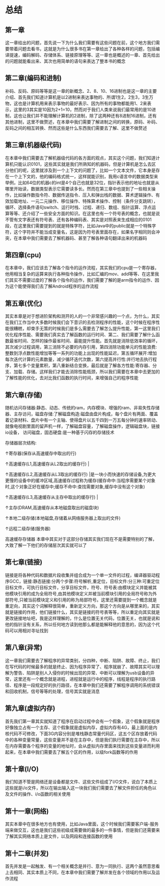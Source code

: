 # 总结
## 第一章
这一章给出的问题，首先说一下为什么我们需要有这些问题在前，这个地方我们需要带着问题去看书，这就是为什么很多书在第一章给出了各种各样的问题，包括编译提速，编码解码、存储体系、链接原理等等、这一章也是概述的一章、首先给出的问题就能看出来、其次也用简单的语句来表达了整本书的概念
## 第二章(编码和进制)
补码、反码、原码等等是这一章的新概念、2、8、10、16进制也是这一章的主要介绍、首先我们知道计算机是以2进制来表达事物的、所谓1生2，2生3，3生万物，这也是计算机用来表示事物的最好表示、因为所有的事物都能用1、2来表示，这里的3其实是10因为2+1=10，然而对于我们人类来说我们最常用的是10进制，这也让我们并不能理解计算机的2进制，除了这两种还有8进制16进制，还有其他进制，这里不做赘述，在本章中我们需要了解进制之间的转换，原码、补码、反码之间的相互转换、然而这些是什么东西我们需要去了解、这里不做赘述
## 第三章(机器级代码)
在本章中我们需要去了解机器级代码的各方面的观点，其实这个问题，我们知道计算机只能认识0101，这些其实就是我们所熟知的机器码，但是计算机是怎么去区分他们的呢，这里就涉及到一个上下文的问题了，比如一个文本文件，它本身是存在一个上下文的，他的编码格式统一，这样就能识别，我用c语言中的数据类型来举例，比如64位的机器c的int是4个自己也就是32位，指针表示他的地址也就是从哪里开始读，数据类型表示它需要读多长。然而在第三章中也提到了一些相关操作，比如操作数指令符、数据传送指令、压入和弹出栈的数据、算术逻辑操作、有效加载地址、一元二元操作、移位操作、特殊算术操作、控制（条件分支跳转），循环、选择条件语句switch、运行时栈、过程、递归、数组、指针运算、浮点运算等等、还介绍了一些安全方面的知识。在这里也有一个符号表的概念，也就是说不管有文字表还有符号表、还有各种编码表、其实是对照表来生成相应的0101段，在这里我们需要提到的就是特殊字符，比如Java中的public就是一个特殊字符，这个字符并不能当成变量名，这是因为符号表里面存在，如果名字相同则会冲突，在本章中我们需要去了解机器码、甚至了解各种语句翻译出来的机器码
## 第四章(cpu)
在本章中，我们应该去了解各个指令的运作流程，其实我们的cpu是一个寄存器，他用相当复杂的运算来执行各种指令操作，比如汇编的mov、add等等、在这里我们其实不需要过度的了解各个指令的运作，我们需要了解的是arm指令的运作、因为这个能使得我们去了解Android程序的运作流程
## 第五章(优化)
其实本章是对于想进阶架构和测开的人的一个非常感兴趣的一个点，为什么，其实在我们工作当中大多数时候我们会下意识的去检测程序的性能，这个时候在程序性能很糟糕，却束手无策的时候我们是多么需要去了解怎么提升性能，第一这里我们优化程序性能、需要我们真实去了解函数的运行时间、第二、我们需要了解什么函数最省时间、怎样的操作最省时间、最能提升性能。首先就是消除低效率的循环，其次减少过程调用，第三消除不必要的内存引用，第四消除功能单元的性能浪费:整数到浮点数性能增加等等一系列的功能上出现的性能延迟，第五循环展开:增加每次迭代计算的元素数量，减少循环迭代次数，第六提高并行性:并行地去执行程序，第七多个变量累积，第八重新结合变换，最后就是了解各方性能:寄存器、分支、加载、存储。这样我们才能去消除性能瓶颈，所以我们需要在本章中去更加的了解性能的优化，去对比我们函数的执行时间，来增强自己的程序性能
## 第六章(存储)
随机访问存储器:静态、动态、传统的ram，内存模块、增强的ram、非易失性存储器、主存访问，磁盘存储:了解磁盘构造:磁盘由盘片构成，每个盘片有两面、覆盖着记录材料、盘片中有一个主轴、使得盘片以五千四到一万五每分钟的速率转动、就像电视剧里面的留声机一样，了解磁盘容量，了解磁盘操作，逻辑磁盘块，链接io设备，
访问磁盘，固态硬盘:是一种基于闪存的存储技术

存储器层次结构:

↑寄存器(保存从高速缓存中取出的行)

↑高速缓存(L1,高速缓存从L2取出的缓存行) |

↑高速缓存(L2,高速缓存从L3取出的缓存行) |是一块小而快速的存储设备,为更大更慢的设备中的缓冲区域,高速缓存过程称为缓存(缓存命中:当程序需要某个对象时,这个对象正好在缓存中;缓存不命中:查找需要对象,缓存中没有这个对象)

↑高速缓存(L3,高速缓存从主存中取出的缓存行) |

↑主存(DRAM,高速缓存从本地磁盘取出的磁盘块)

↑本地二级存储(本地磁盘,存储着从网络服务器上取出的文件)

↑远程二级存储(服务器)

高速缓存存储器
本章中其实对于这部分存储其实我们现在不是需要特别的了解，大致了解一下他们的存储层次其实就可以了
## 第七章(链接)
链接是将各种代码和数据片段收集并组合成为一个单一文件的过程，编译器驱动程序GCC，链接:静态链接:分两个步骤:符号解析,重定位，目标文件:分三种:可重定位目标文件，可执行目标文件，分享目标文件，符号、符号表:由模块定义并能被其他模块引用的成为全局符号,由其他模块定义并被当前模块引用的全局符号称为外部符号,只被当前模块定义和引用的称为局部符号。这里还需要提到一个概念就是重定向，其实这个词解释很简单，重新定义方向，那这个方向是从哪里来的，其实就是链接的作用，他们链接什么，其实是链接的符号表等等，所以重定向其实就是更改链接地址吧，我是这样理解的，什么是位置无关代码，位置无关，也就是说和他的指针没有关系，所以任何地方读到他那么都是能解释他的意思的，因为这个代码可以用相对寻址找到
## 第八章(异常)
这一章我们需要去了解程序的异常类别，分四种，中断、陷阱、故障、终止，我们在写代码的时候最多的就是终止、因为程序异常了、程序就崩了、故障其实可以理解为警告、陷阱是别人入侵你的时候出现的异常、中断可以理解为usb设备的异常，这里还有一个概念就是进程，进程就是运行中的程序，线程是程序的执行路径、程序是一段规定好的执行路径，在本章中我们还需要了解程序调用的系统错误和回收机制，信号等等的处理，信号其实就是消息
## 第九章(虚拟内存)
首先我们第一章其实就知道了程序在启动过程中会有一个假象，这个假象就是程序好像独立占有一个主存、这个假象就是虚拟内存，虚拟内存有4G，最上面的是内核代码不可修改，下面3G内容分别是堆栈静态常量代码区，这五个区存放着代码中的各种变量常量，这些变量并不是在主存中，但是我们执行需要在主存中，所以在内存需要各个程序的变量的地址时，会从虚拟内存里面来找到这些变量进而利用起来，在本章中我们需要去了解五个区的作用，以级fork函数等的作用
## 第十章(I/O)
我们知道不管是网络还是设备都是文件、这些文件组成了I/O文件，说白了本质上这些就是i/o文件，所以在输出输入这一块我们我们需要去了解文件担任的角色以及文件的操作、i/o函数的相关使用
## 第十一章(网络)
其实本章中在很多地方也有使用，比如Java里面，这个时候我们需要客户端-服务端来做交互，这也是我们这些初级成需要做的最多的一件事情，但是我们还需要来了解其实网络本质上是文件，以及网段和连接函数的使用
## 第十二章(并发)
首先并发是一起触发、有一个相关概念是并行、意为一同执行、这两个虽然意思看上去相同、其实本质上不同，在本章中我们需要了解并发在各个领域的作用以及运作流程